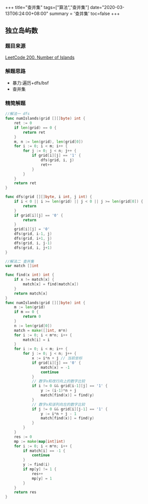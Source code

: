 +++
title="查并集"
tags=["算法","查并集"]
date="2020-03-13T06:24:00+08:00"
summary = '查并集'
toc=false
+++

独立岛屿数
----------

### 题目来源

[LeetCode 200. Number of Islands](https://leetcode.com/problems/number-of-islands/)

### 解题思路

-	暴力:遍历+dfs/bsf
-	查并集  

### 精简解题

```go
//解法一 dfs
func numIslands(grid [][]byte) int {
	ret := 0
	if len(grid) == 0 {
		return ret
	}
	m, n := len(grid), len(grid[0])
	for i := 0; i < m; i++ {
		for j := 0; j < n; j++ {
			if grid[i][j] == '1' {
				dfs(grid, i, j)
				ret++
			}
		}
	}
	return ret
}

func dfs(grid [][]byte, i int, j int) {
	if i < 0 || i >= len(grid) || j < 0 || j >= len(grid[0]) {
		return
	}
	if grid[i][j] == '0' {
		return
	}
	grid[i][j] = '0'
	dfs(grid, i-1, j)
	dfs(grid, i+1, j)
	dfs(grid, i, j-1)
	dfs(grid, i, j+1)
}

//解法二 查并集
var match []int

func find(x int) int {
	if x != match[x] {
		match[x] = find(match[x])
	}
	return match[x]
}
func numIslands(grid [][]byte) int {
	m := len(grid)
	if m == 0 {
		return 0
	}
	n := len(grid[0])
	match = make([]int, m*n)
	for i := 0; i < m*n; i++ {
		match[i] = i
	}
	for i := 0; i < m; i++ {
		for j := 0; j < n; j++ {
			x := i*n + j // 当前坐标
			if grid[i][j] == '0' {
				match[x] = -1
				continue
			}
			// 数字x和改行向上的数字比较
			if i != 0 && grid[i-1][j] == '1' {
				y := (i-1)*n + j
				match[find(x)] = find(y)
			}
			// 数字x和该列向左的数字比较
			if j != 0 && grid[i][j-1] == '1' {
				y := i*n + j - 1
				match[find(x)] = find(y)
			}
		}
	}
	res := 0
	mp := make(map[int]int)
	for i := 0; i < m*n; i++ {
		if match[i] == -1 {
			continue
		}
		y := find(i)
		if mp[y] != 1 {
			res++
			mp[y] = 1
		}
	}
	return res
}
```

